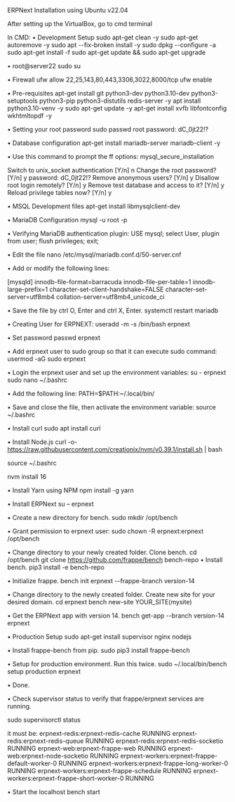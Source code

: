 ERPNext Installation using Ubuntu v22.04

After setting up the VirtualBox, go to cmd terminal
 
 In CMD:
•	Development Setup
sudo apt-get clean -y
sudo apt-get autoremove -y
sudo apt --fix-broken install -y
sudo dpkg --configure -a
sudo apt-get install -f
sudo apt-get update && sudo apt-get upgrade

•	root@server22
sudo su

•	Firewall
ufw allow 22,25,143,80,443,3306,3022,8000/tcp
ufw enable

•	Pre-requisites
apt-get install git python3-dev python3.10-dev python3-setuptools python3-pip python3-distutils redis-server -y
apt install python3.10-venv -y
sudo apt-get update -y
apt-get install xvfb libfontconfig wkhtmltopdf -y

•	Setting your root password
sudo passwd root
password: dC_0jt22!?

•	Database configuration
apt-get install mariadb-server mariadb-client -y

•	Use this command to prompt the ff options:
mysql_secure_installation

Switch to unix_socket authentication [Y/n] n
Change the root password? [Y/n] y
password: dC_0jt22!?
Remove anonymous users? [Y/n] y
Disallow root login remotely? [Y/n] y
Remove test database and access to it? [Y/n] y
Reload privilege tables now? [Y/n] y

•	MSQL Development files
apt-get install libmysqlclient-dev

•	MariaDB Configuration
mysql -u root -p

•	Verifying MariaDB authentication plugin:
USE mysql;
select User, plugin from user;
flush privileges;
exit;

•	Edit the file
nano /etc/mysql/mariadb.conf.d/50-server.cnf

•	Add or modify the following lines:

[mysqld]
innodb-file-format=barracuda
innodb-file-per-table=1
innodb-large-prefix=1
character-set-client-handshake=FALSE
character-set-server=utf8mb4
collation-server=utf8mb4_unicode_ci

•	Save the file by ctrl O, Enter and ctrl X, Enter.
systemctl restart mariadb 

•	Creating User for ERPNEXT:
useradd -m -s /bin/bash erpnext

•	Set password
passwd erpnext

•	Add erpnext user to sudo group so that it can execute sudo command:
usermod -aG sudo erpnext

•	Login the erpnext user and set up the environment variables:
su - erpnext
sudo nano ~/.bashrc

•	Add the following line:
PATH=$PATH:~/.local/bin/

•	Save and close the file, then activate the environment variable:
source ~/.bashrc

•	Install curl
sudo apt install curl

•	Install Node.js
curl -o- https://raw.githubusercontent.com/creationix/nvm/v0.39.1/install.sh | bash

source ~/.bashrc

nvm install 16

•	Install Yarn using NPM
npm install -g yarn

•	Install ERPNext
su – erpnext

•	Create a new directory for bench.
sudo mkdir /opt/bench

•	Grant permission to erpnext user:
sudo chown -R erpnext:erpnext /opt/bench

•	Change directory to your newly created folder. Clone bench.
cd /opt/bench
git clone https://github.com/frappe/bench bench-repo
•	Install bench.
pip3 install -e bench-repo

•	Initialize frappe.
bench init erpnext --frappe-branch version-14

•	Change directory to the newly created folder. Create new site for your desired domain.
cd erpnext
bench new-site YOUR_SITE(mysite) 

•	Get the ERPNext app with version 14.
bench get-app --branch version-14 erpnext 

•	Production Setup
sudo apt-get install supervisor nginx nodejs

•	Install frappe-bench from pip.
sudo pip3 install frappe-bench

•	Setup for production environment. Run this twice.
sudo ~/.local/bin/bench setup production erpnext

•	Done.

•	Check supervisor status to verify that frappe/erpnext services are running.

sudo supervisorctl status

it must be:
erpnext-redis:erpnext-redis-cache                RUNNING
erpnext-redis:erpnext-redis-queue                RUNNING
erpnext-redis:erpnext-redis-socketio             RUNNING
erpnext-web:erpnext-frappe-web                   RUNNING
erpnext-web:erpnext-node-socketio                RUNNING
erpnext-workers:erpnext-frappe-default-worker-0  RUNNING
erpnext-workers:erpnext-frappe-long-worker-0     RUNNING
erpnext-workers:erpnext-frappe-schedule          RUNNING
erpnext-workers:erpnext-frappe-short-worker-0    RUNNING

•	Start the localhost
bench start
